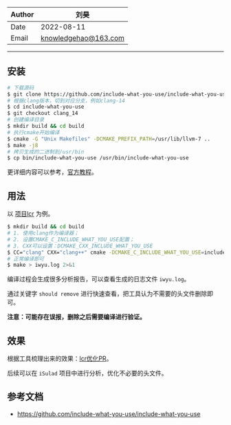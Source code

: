 | Author | 刘昊                 |
| ------ | -------------------- |
| Date   | 2022-08-11           |
| Email  | knowledgehao@163.com |

-------------

## 安装

```bash
# 下载源码
$ git clone https://github.com/include-what-you-use/include-what-you-use.git
# 根据clang版本，切到对应分支，例如clang-14
$ cd include-what-you-use
$ git checkout clang_14
# 创建编译目录
$ mkdir build && cd build
# 执行cmake开始编译
$ cmake -G "Unix Makefiles" -DCMAKE_PREFIX_PATH=/usr/lib/llvm-7 ..
$ make -j8
# 拷贝生成的二进制到/usr/bin
$ cp bin/include-what-you-use /usr/bin/include-what-you-use
```

更详细内容可以参考，[官方教程](https://github.com/include-what-you-use/include-what-you-use)。

## 用法

以 [项目lcr](https://gitee.com/openeuler/lcr) 为例。

```bash
$ mkdir build && cd build
# 1. 使用clang作为编译器；
# 2. 设置CMAKE_C_INCLUDE_WHAT_YOU_USE配置；
# 3. CXX可以设置：DCMAKE_CXX_INCLUDE_WHAT_YOU_USE
$ CC="clang" CXX="clang++" cmake -DCMAKE_C_INCLUDE_WHAT_YOU_USE=include-what-you-use ..
# 正常编译即可
$ make > iwyu.log 2>&1
```

编译过程会生成很多分析报告，可以查看生成的日志文件 `iwyu.log`。

通过关键字 `should remove` 进行快速查看，把工具认为不需要的头文件删除即可。

**注意：可能存在误报，删除之后需要编译进行验证。**

## 效果

根据工具梳理出来的效果：[lcr优化PR](https://gitee.com/openeuler/lcr/pulls/195)。

后续可以在 `iSulad` 项目中进行分析，优化不必要的头文件。

## 参考文档

- https://github.com/include-what-you-use/include-what-you-use